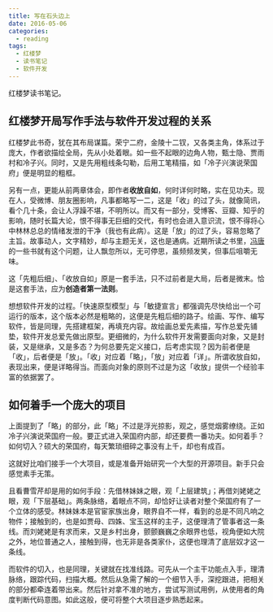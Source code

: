 ```yaml
---
title: 写在石头边上
date: 2016-05-06
categories:
  - reading
tags:
  - 红楼梦
  - 读书笔记
  - 软件开发
---
```


红楼梦读书笔记。

## 红楼梦开局写作手法与软件开发过程的关系

红楼梦此书奇，犹在其布局谋篇。荣宁二府，金陵十二钗，又各类主角，体系过于庞大，作者欲描绘全局，先从小处着眼。如一些不起眼的边角人物，甄士隐、贾雨村和冷子兴。同时，又是先用粗线条勾勒，后用工笔精描，如「冷子兴演说荣国府」便是明显的粗框。

另有一点，更能从前两章体会，即作者**收放自如**，何时详何时略，实在见功夫。现在人，受微博、朋友圈影响，凡事都略写一二，这是「收」的过了头，就像简讯，看个几十条，会让人浮躁不堪，不明所以。而又有一部分，受博客、豆瓣、知乎的影响，随时长篇大论，恨不得事无巨细的交代，有时也会进入意识流，恨不得将心中林林总总的情绪发泄的干净（我也有此病）。这是「放」的过了头，容易忽略了主旨。故事动人，文字精妙，却与主题无关，这也是通病。近期所读之书里，[冯唐](http://baike.baidu.com/subview/66555/6464535.htm)的一些书就有这个问题，让人飘忽所以，无可停思，虽频频发笑，但事后咀嚼无味。

这「先粗后细」、「收放自如」原是一套手法，只不过前者是大局，后者是微末。恰是这套手法，应为**创造者第一法则**。

想想软件开发的过程。「快速原型模型」与「敏捷宣言」都强调先尽快给出一个可运行的版本，这个版本必然是粗略的，这便是先粗后细的路子。绘画、写作、编写软件，皆是同理，先搭建框架，再填充内容。故绘画总爱先素描，写作总爱先铺垫，软件开发总爱先做出原型。更细微的，为什么软件开发需要面向对象，又是封装，又是继承，又是多态？为何总要先定义接口，后考虑实现？因为前者便是「收」，后者便是「放」。「收」对应着「略」，「放」对应着「详」。所谓收放自如，表现出来，便是详略得当。而面向对象的原则不过是为这「收放」提供一个经验丰富的依据罢了。

## 如何着手一个庞大的项目

上面提到了「略」的部分，此「略」不过是浮光掠影，观之，感觉烟雾缭绕。正如冷子兴演说荣国府一般。要正式进入荣国府内部，却还要费一番功夫。如何着手？如何切入？硕大的荣国府，每天繁琐细碎之事没有上千，却也有成百。

这就好比咱们接手一个大项目，或是准备开始研究一个大型的开源项目。新手只会感觉素手无策。

且看曹雪芹却是用的如何手段：先借林妹妹之眼，观「上层建筑」；再借刘姥姥之眼，观「下层基础」。两条脉络，着眼点不同，却恰好让读者对整个荣国府有了一个立体的感受。林妹妹本是官宦家族出身，眼界自不一样，看到的总是不同凡响之物件；接触到的，也是如贾母、四姝、宝玉这样的主子，这便理清了管事者这一条线。而刘姥姥是有求而来，又是乡村出身，颤颤巍巍之余眼界也低，视角便如大院之外，地位普通之人，接触到得，也无非是各类家仆，这便也理清了底层奴才这一条线。

而软件的切入，也是同理，关键就在找准线路。可先从一个主干功能点入手，理清脉络，跟踪代码，扫描大概。然后从急需了解的一个细节入手，深挖跟进，把相关的部分都牵连着带出来。然后针对拿不准的地方，尝试写测试用例，从使用者的角度判断代码意图。如此这般，便可将整个大项目逐步熟悉起来。
